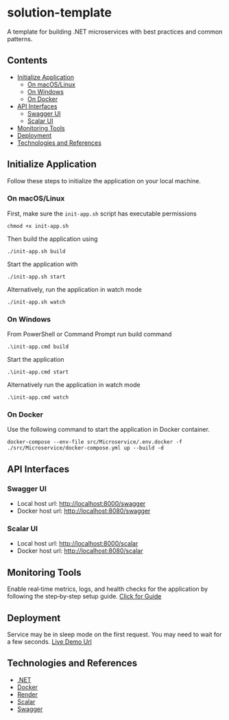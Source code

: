 # solution-template
A template for building .NET microservices with best practices and common patterns.

## Contents
- [Initialize Application](#initialize-application)
    - [On macOS/Linux](#on-macoslinux)
    - [On Windows](#on-windows)
    - [On Docker](#on-docker)
- [API Interfaces](#api-interfaces)
    - [Swagger UI](#swagger-ui)
    - [Scalar UI](#scalar-ui)
- [Monitoring Tools](#monitoring-tools)
- [Deployment](#deployment)
- [Technologies and References](#technologies-and-references)

## Initialize Application
Follow these steps to initialize the application on your local machine.
### On macOS/Linux
First, make sure the `init-app.sh` script has executable permissions
```
chmod +x init-app.sh
```
Then build the application using
```
./init-app.sh build
```
Start the application with
```
./init-app.sh start
```
Alternatively, run the application in watch mode
```
./init-app.sh watch
```
### On Windows
From PowerShell or Command Prompt run build command
```
.\init-app.cmd build
```
Start the application
```
.\init-app.cmd start
```
Alternatively run the application in watch mode
```
.\init-app.cmd watch
```

### On Docker
Use the following command to start the application in Docker container.
```
docker-compose --env-file src/Microservice/.env.docker -f ./src/Microservice/docker-compose.yml up --build -d
```

## API Interfaces
### Swagger UI
- Local host url: [http://localhost:8000/swagger](http://localhost:8000/swagger)
- Docker host url: [http://localhost:8080/swagger](http://localhost:8080/swagger)
### Scalar UI
- Local host url: [http://localhost:8000/scalar](http://localhost:8000/scalar)
- Docker host url: [http://localhost:8080/scalar](http://localhost:8080/scalar)

## Monitoring Tools
Enable real‑time metrics, logs, and health checks for the application by following the step‑by‑step setup guide. [Click for Guide](dockerfiles/monitoring/GUIDE.md)

## Deployment
Service may be in sleep mode on the first request. You may need to wait for a few seconds. [Live Demo Url](https://api-0oqs.onrender.com/scalar)

## Technologies and References
- [.NET](https://dotnet.microsoft.com/)
- [Docker](https://www.docker.com/)
- [Render](https://render.com/)
- [Scalar](https://scalar.com/)
- [Swagger](https://swagger.io/)